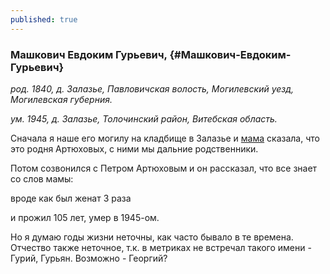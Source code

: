 ```yaml
---
published: true
---
```


### Машкович Евдоким Гурьевич,  {#Машкович-Евдоким-Гурьевич}

_род. 1840, д. Залазье, Павловичская волость, Могилевский уезд, Могилевская губерния._

_ум. 1945, д. Залазье, Толочинский район, Витебская область._

Сначала я наше его могилу на кладбище в Залазье и <a class="continue-reading" href="#Новикова-Светлана-Александровна">мама</a> сказала, что это родня Артюховых, с ними мы дальние родственники.

Потом созвонился с Петром Артюховым и он рассказал, что все знает со слов мамы:

вроде как был женат 3 раза

и прожил 105 лет, умер в 1945-ом.

Но я думаю годы жизни неточны, как часто бывало в те времена. Отчество также неточное, т.к. в метриках не встречал такого имени - Гурий, Гурьян. Возможно - Георгий?


        

